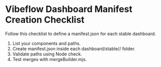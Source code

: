 # Vibeflow Dashboard Manifest Creation Checklist

Follow this checklist to define a manifest.json for each stable dashboard.

1. List your components and paths.
2. Create manifest.json inside each dashboard/stable/<ViewName>/ folder.
3. Validate paths using Node check.
4. Test merges with mergeBuilder.mjs.
